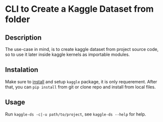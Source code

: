# CLI to Create a Kaggle Dataset from folder
## Description
The use-case in mind, is to create kaggle dataset from project source code, so to use it later inside kaggle kernels as importable modules.
## Instalation
Make sure to [install]() and setup `kaggle` package, it is only requerement.
After that, you can `pip install` from git or clone repo and install from local files.
## Usage
Run `kaggle-ds -c|-u path/to/project`, see `kaggle-ds --help` for help.

